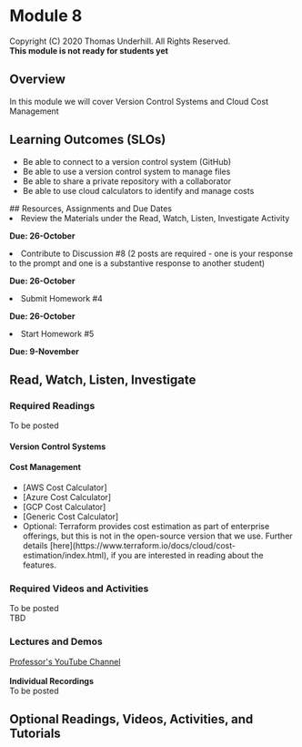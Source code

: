 # Module 8
Copyright (C) 2020 Thomas Underhill.  All Rights Reserved.
<br>
****This module is not ready for students yet****

## Overview
In this module we will cover Version Control Systems and Cloud Cost Management

## Learning Outcomes (SLOs)
<ul>
  <li>Be able to connect to a version control system (GitHub)
  <li>Be able to use a version control system to manage files
  <li>Be able to share a private repository with a collaborator
  <li>Be able to use cloud calculators to identify and manage costs
</ul>
## Resources, Assignments and Due Dates
<li>Review the Materials under the Read, Watch, Listen, Investigate Activity<br>

****Due: 26-October****

<li>Contribute to Discussion #8 (2 posts are required - one is your response to the prompt and one is a substantive response to another student) <br>

****Due: 26-October**** <br>

<li>Submit Homework #4 <br>

****Due: 26-October**** <br>

<li>Start Homework #5 <br>

****Due: 9-November**** <br>


## Read, Watch, Listen, Investigate
### Required Readings
To be posted<br>
#### Version Control Systems
#### Cost Management
<ul>
<li>[AWS Cost Calculator]
<li>[Azure Cost Calculator]
<li>[GCP Cost Calculator]
<li>[Generic Cost Calculator]
<li>Optional: Terraform provides cost estimation as part of enterprise offerings, but this is not in the open-source version that we use.  Further details [here](https://www.terraform.io/docs/cloud/cost-estimation/index.html), if you are interested in reading about the features.
</ul>

### Required Videos and Activities
To be posted<br>
TBD
### Lectures and Demos
[Professor's YouTube Channel](https://www.youtube.com/channel/UC3vqKF4jspXh8hxFLpTfsyw?view_as=subscriber)<br><br>
****Individual Recordings****<br>
To be posted

## Optional Readings, Videos, Activities, and Tutorials
